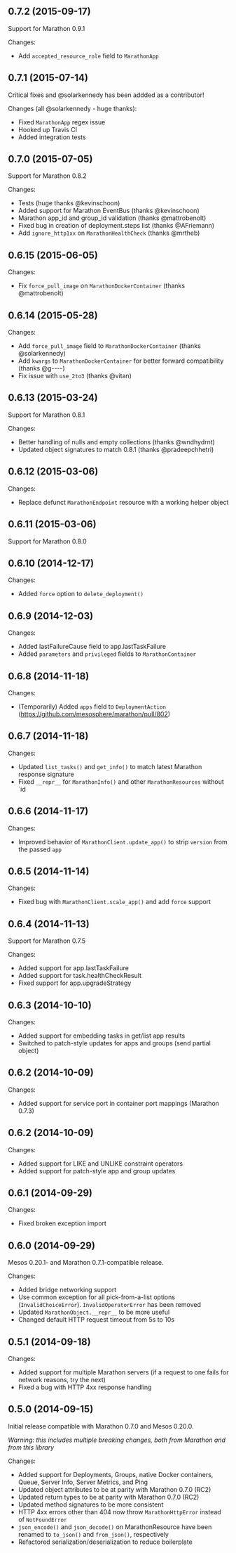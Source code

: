 ## 0.7.2 (2015-09-17)

Support for Marathon 0.9.1

Changes:
* Add `accepted_resource_role` field to `MarathonApp`

## 0.7.1 (2015-07-14)

Critical fixes and @solarkennedy has been addded as a contributor!

Changes (all @solarkennedy - huge thanks):
* Fixed `MarathonApp` regex issue
* Hooked up Travis CI
* Added integration tests

## 0.7.0 (2015-07-05)

Support for Marathon 0.8.2

Changes:
* Tests (huge thanks @kevinschoon)
* Added support for Marathon EventBus (thanks @kevinschoon)
* Marathon app_id and group_id validation (thanks @mattrobenolt)
* Fixed bug in creation of deployment.steps list (thanks @AFriemann)
* Add `ignore_http1xx` on `MarathonHealthCheck` (thanks @mrtheb)

## 0.6.15 (2015-06-05)

Changes:
* Fix `force_pull_image` on `MarathonDockerContainer` (thanks @mattrobenolt)

## 0.6.14 (2015-05-28)

Changes:
* Add `force_pull_image` field to `MarathonDockerContainer` (thanks @solarkennedy)
* Add `kwargs` to `MarathonDockerContainer` for better forward compatibility (thanks @g----)
* Fix issue with `use_2to3` (thanks @vitan)

## 0.6.13 (2015-03-24)

Support for Marathon 0.8.1

Changes:
* Better handling of nulls and empty collections (thanks @wndhydrnt)
* Updated object signatures to match 0.8.1 (thanks @pradeepchhetri)

## 0.6.12 (2015-03-06)

Changes:
* Replace defunct `MarathonEndpoint` resource with a working helper object

## 0.6.11 (2015-03-06)

Support for Marathon 0.8.0

## 0.6.10 (2014-12-17)

Changes:
* Added `force` option to `delete_deployment()`

## 0.6.9 (2014-12-03)

Changes:
* Added lastFailureCause field to app.lastTaskFailure
* Added `parameters` and `privileged` fields to `MarathonContainer`

## 0.6.8 (2014-11-18)

Changes:
* (Temporarily) Added `apps` field to `DeploymentAction` (https://github.com/mesosphere/marathon/pull/802)

## 0.6.7 (2014-11-18)

Changes:
* Updated `list_tasks()` and `get_info()` to match latest Marathon response signature
* Fixed `__repr__` for `MarathonInfo()` and other `MarathonResources` without `id

## 0.6.6 (2014-11-17)

Changes:
* Improved behavior of `MarathonClient.update_app()` to strip `version` from the passed `app`

## 0.6.5 (2014-11-14)

Changes:
* Fixed bug with `MarathonClient.scale_app()` and add `force` support

## 0.6.4 (2014-11-13)

Support for Marathon 0.7.5

Changes:
* Added support for app.lastTaskFailure
* Added support for task.healthCheckResult
* Fixed support for app.upgradeStrategy

## 0.6.3 (2014-10-10)

Changes:
* Added support for embedding tasks in get/list app results
* Switched to patch-style updates for apps and groups (send partial object)

## 0.6.2 (2014-10-09)

Changes:
* Added support for service port in container port mappings (Marathon 0.7.3)

## 0.6.2 (2014-10-09)

Changes:
* Added support for LIKE and UNLIKE constraint operators
* Added support for patch-style app and group updates

## 0.6.1 (2014-09-29)

Changes:
* Fixed broken exception import

## 0.6.0 (2014-09-29)

Mesos 0.20.1- and Marathon 0.7.1-compatible release.

Changes:
* Added bridge networking support
* Use common exception for all pick-from-a-list options (`InvalidChoiceError`). `InvalidOperatorError` has been removed
* Updated `MarathonObject.__repr__` to be more useful
* Changed default HTTP request timeout from 5s to 10s

## 0.5.1 (2014-09-18)

Changes:
* Added support for multiple Marathon servers (if a request to one fails for network reasons, try the next)
* Fixed a bug with HTTP 4xx response handling

## 0.5.0 (2014-09-15)

Initial release compatible with Marathon 0.7.0 and Mesos 0.20.0.

_Warning: this includes multiple breaking changes, both from Marathon and from this library_

Changes:
* Added support for Deployments, Groups, native Docker containers, Queue, Server Info, Server Metrics, and Ping
* Updated object attributes to be at parity with Marathon 0.7.0 (RC2)
* Updated return types to be at parity with Marathon 0.7.0 (RC2)
* Updated method signatures to be more consistent
* HTTP 4xx errors other than 404 now throw `MarathonHttpError` instead of `NotFoundError`
* `json_encode()` and `json_decode()` on MarathonResource have been renamed to `to_json()` and `from_json()`, respectively
* Refactored serialization/deserialization to reduce boilerplate
